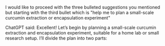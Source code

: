 
I would like to proceed with the three bulleted suggestions you mentioned but starting with the third bullet which is "help me to plan a small-scale curcumin extraction or encapsulation experiment"


ChatGPT said:
Excellent! Let’s begin by planning a small-scale curcumin extraction and encapsulation experiment, suitable for a home lab or small research setup. I’ll divide the plan into two parts:
